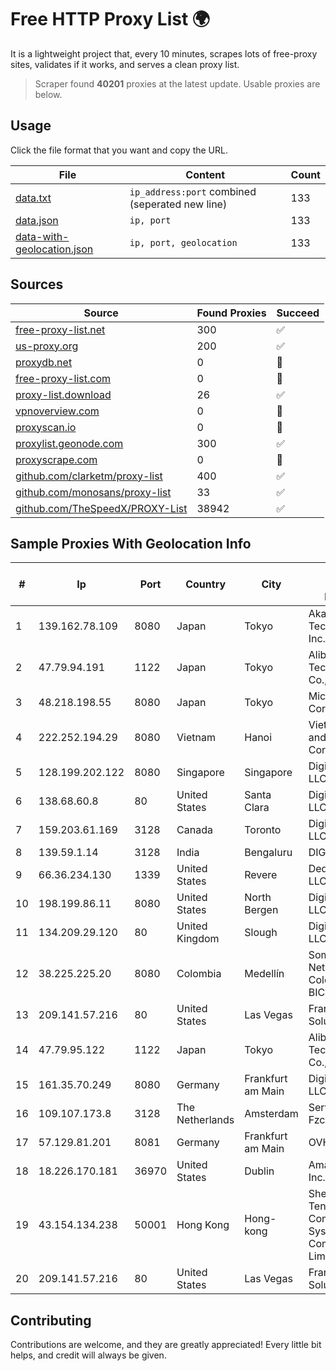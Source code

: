 
# Free HTTP Proxy List 🌍

It is a lightweight project that, every 10 minutes, scrapes lots of free-proxy sites, validates if it works, and serves a clean proxy list.


> Scraper found **40201** proxies at the latest update. Usable proxies are below.

## Usage

Click the file format that you want and copy the URL.


|File|Content|Count|
|----|-------|-----|
|[data.txt](https://raw.githubusercontent.com/themiralay/Proxy-List-World/master/data.txt)|`ip_address:port` combined (seperated new line)|133|
|[data.json](https://raw.githubusercontent.com/themiralay/Proxy-List-World/master/data.json)|`ip, port`|133|
|[data-with-geolocation.json](https://raw.githubusercontent.com/themiralay/Proxy-List-World/master/data-with-geolocation.json)|`ip, port, geolocation`|133|

## Sources

|Source|Found Proxies|Succeed|
|------|-------------|-------|
|[free-proxy-list.net](https://free-proxy-list.net)|300|✅|
|[us-proxy.org](https://www.us-proxy.org)|200|✅|
|[proxydb.net](http://proxydb.net)|0|🚫|
|[free-proxy-list.com](https://free-proxy-list.com/?page=&port=&type%5B%5D=http&type%5B%5D=https&up_time=0&search=Search)|0|🚫|
|[proxy-list.download](https://www.proxy-list.download/HTTP)|26|✅|
|[vpnoverview.com](https://vpnoverview.com/privacy/anonymous-browsing/free-proxy-servers)|0|🚫|
|[proxyscan.io](https://www.proxyscan.io)|0|🚫|
|[proxylist.geonode.com](https://proxylist.geonode.com/api/proxy-list?limit=300&page=1&sort_by=lastChecked&sort_type=desc&protocols=http,https)|300|✅|
|[proxyscrape.com](https://api.proxyscrape.com/v2/?request=displayproxies&protocol=http&timeout=10000&country=all&ssl=all&anonymity=all)|0|🚫|
|[github.com/clarketm/proxy-list](https://raw.githubusercontent.com/clarketm/proxy-list/master/proxy-list-raw.txt)|400|✅|
|[github.com/monosans/proxy-list](https://raw.githubusercontent.com/monosans/proxy-list/main/proxies/http.txt)|33|✅|
|[github.com/TheSpeedX/PROXY-List](https://raw.githubusercontent.com/TheSpeedX/PROXY-List/master/http.txt)|38942|✅|


## Sample Proxies With Geolocation Info

|#|Ip|Port|Country|City|Internet Service Provider|
|-|--|----|-------|----|-------------------------|
|1|139.162.78.109|8080|Japan|Tokyo|Akamai Technologies, Inc.|
|2|47.79.94.191|1122|Japan|Tokyo|Alibaba (US) Technology Co., Ltd.|
|3|48.218.198.55|8080|Japan|Tokyo|Microsoft Corporation|
|4|222.252.194.29|8080|Vietnam|Hanoi|VietNam Post and Telecom Corporation|
|5|128.199.202.122|8080|Singapore|Singapore|DigitalOcean, LLC|
|6|138.68.60.8|80|United States|Santa Clara|DigitalOcean, LLC|
|7|159.203.61.169|3128|Canada|Toronto|DigitalOcean, LLC|
|8|139.59.1.14|3128|India|Bengaluru|DIGITALOCEAN|
|9|66.36.234.130|1339|United States|Revere|DediOutlet, LLC|
|10|198.199.86.11|8080|United States|North Bergen|DigitalOcean, LLC|
|11|134.209.29.120|80|United Kingdom|Slough|DigitalOcean, LLC|
|12|38.225.225.20|8080|Colombia|Medellín|Somos Networks Colombia S.a.s. BIC|
|13|209.141.57.216|80|United States|Las Vegas|FranTech Solutions|
|14|47.79.95.122|1122|Japan|Tokyo|Alibaba (US) Technology Co., Ltd.|
|15|161.35.70.249|8080|Germany|Frankfurt am Main|DigitalOcean, LLC|
|16|109.107.173.8|3128|The Netherlands|Amsterdam|Servers Tech Fzco|
|17|57.129.81.201|8081|Germany|Frankfurt am Main|OVH SAS|
|18|18.226.170.181|36970|United States|Dublin|Amazon.com, Inc.|
|19|43.154.134.238|50001|Hong Kong|Hong-kong|Shenzhen Tencent Computer Systems Company Limited|
|20|209.141.57.216|80|United States|Las Vegas|FranTech Solutions|



## Contributing

Contributions are welcome, and they are greatly appreciated! Every
little bit helps, and credit will always be given.

